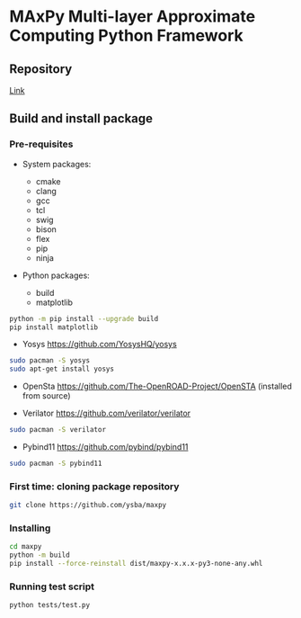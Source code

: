 # MAxPy Multi-layer Approximate Computing Python Framework

## Repository

[Link](https://github.com/ysba/maxpy)

## Build and install package

### Pre-requisites

* System packages:
  * cmake
  * clang
  * gcc
  * tcl
  * swig
  * bison
  * flex
  * pip
  * ninja

* Python packages:
  * build
  * matplotlib

```sh
python -m pip install --upgrade build
pip install matplotlib
```

* Yosys
https://github.com/YosysHQ/yosys

```sh
sudo pacman -S yosys
sudo apt-get install yosys
```

* OpenSta
https://github.com/The-OpenROAD-Project/OpenSTA
(installed from source)

* Verilator
https://github.com/verilator/verilator
```sh
sudo pacman -S verilator
```

* Pybind11
https://github.com/pybind/pybind11
```sh
sudo pacman -S pybind11
```



### First time: cloning package repository

```sh
git clone https://github.com/ysba/maxpy
```

### Installing

```sh
cd maxpy
python -m build
pip install --force-reinstall dist/maxpy-x.x.x-py3-none-any.whl
```

### Running test script
``` sh
python tests/test.py
```
